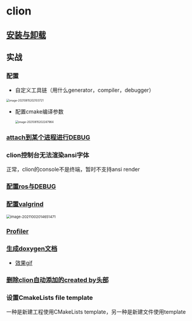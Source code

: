 # clion

## [安装与卸载](https://www.jetbrains.com/help/clion/uninstall.html#standalone)

## 实战

### 配置

* 自定义工具链（用什么generator，compiler，debugger）

<img src="https://natsu-akatsuki.oss-cn-guangzhou.aliyuncs.com/img/image-20210815202103721.png" alt="image-20210815202103721" style="zoom:50%; " />

* 配置cmake编译参数

  <img src="https://natsu-akatsuki.oss-cn-guangzhou.aliyuncs.com/img/image-20210815202247964.png" alt="image-20210815202247964" style="zoom: 50%; " />

### [attach到某个进程进行DEBUG](https://www.jetbrains.com/help/clion/attaching-to-local-process.html#attach-to-local)

### clion控制台无法渲染ansi字体

正常，clion的console不是终端，暂时不支持ansi render

### [配置ros与DEBUG](https://www.jetbrains.com/help/clion/ros-setup-tutorial.html)

### [配置valgrind](https://www.jetbrains.com/help/clion/memory-profiling-with-valgrind.html#start)

<img src="https://natsu-akatsuki.oss-cn-guangzhou.aliyuncs.com/img/image-20211002014651471.png" alt="image-20211002014651471" style="zoom:67%; " />

### [Profiler](https://www.jetbrains.com/help/clion/cpu-profiler.html)

### [生成doxygen文档](https://www.jetbrains.com/help/clion/creating-and-viewing-doxygen-documentation.html)

* [效果gif](https://www.jetbrains.com/clion/features/code-documentation.html)

### [删除clion自动添加的created by头部](https://www.dyxmq.cn/program/turning-off-created-by-header-when-generating-files-in-clion.html)

### 设置CmakeLists file template

一种是新建工程使用CMakeLists template，另一种是新建文件使用template
